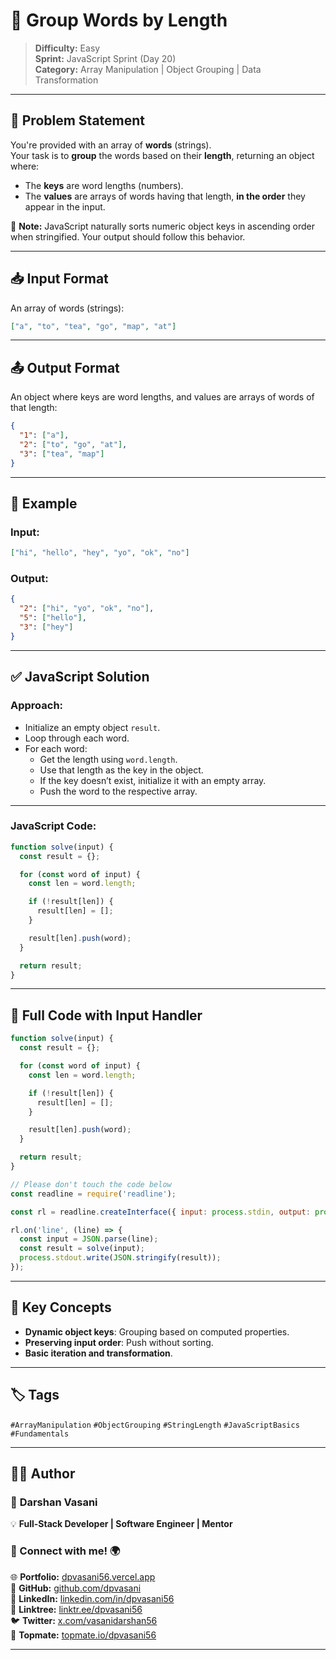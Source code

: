 # 🧮 Group Words by Length

> **Difficulty:** Easy  
> **Sprint:** JavaScript Sprint (Day 20)  
> **Category:** Array Manipulation | Object Grouping | Data Transformation

---

## 🧩 Problem Statement

You're provided with an array of **words** (strings).  
Your task is to **group** the words based on their **length**, returning an object where:

- The **keys** are word lengths (numbers).
- The **values** are arrays of words having that length, **in the order** they appear in the input.

📝 **Note:** JavaScript naturally sorts numeric object keys in ascending order when stringified. Your output should follow this behavior.

---

## 📥 Input Format

An array of words (strings):

```json
["a", "to", "tea", "go", "map", "at"]
```

---

## 📤 Output Format

An object where keys are word lengths, and values are arrays of words of that length:

```json
{
  "1": ["a"],
  "2": ["to", "go", "at"],
  "3": ["tea", "map"]
}
```

---

## 🧪 Example

### Input:

```json
["hi", "hello", "hey", "yo", "ok", "no"]
```

### Output:

```json
{
  "2": ["hi", "yo", "ok", "no"],
  "5": ["hello"],
  "3": ["hey"]
}
```

---

## ✅ JavaScript Solution

### Approach:

- Initialize an empty object `result`.
- Loop through each word.
- For each word:
  - Get the length using `word.length`.
  - Use that length as the key in the object.
  - If the key doesn’t exist, initialize it with an empty array.
  - Push the word to the respective array.

---

### JavaScript Code:

```js
function solve(input) {
  const result = {};

  for (const word of input) {
    const len = word.length;

    if (!result[len]) {
      result[len] = [];
    }

    result[len].push(word);
  }

  return result;
}
```

---

## 🧾 Full Code with Input Handler

```js
function solve(input) {
  const result = {};

  for (const word of input) {
    const len = word.length;

    if (!result[len]) {
      result[len] = [];
    }

    result[len].push(word);
  }

  return result;
}

// Please don't touch the code below
const readline = require('readline');

const rl = readline.createInterface({ input: process.stdin, output: process.stdout });

rl.on('line', (line) => {
  const input = JSON.parse(line);
  const result = solve(input);
  process.stdout.write(JSON.stringify(result));
});
```

---

## 🧠 Key Concepts

- **Dynamic object keys**: Grouping based on computed properties.
- **Preserving input order**: Push without sorting.
- **Basic iteration and transformation**.

---

## 🏷️ Tags

`#ArrayManipulation` `#ObjectGrouping` `#StringLength` `#JavaScriptBasics` `#Fundamentals`

---

## 👨‍💻 Author

### 🚀 **Darshan Vasani**  
💡 **Full-Stack Developer | Software Engineer | Mentor**

### 🔗 Connect with me! 🌍  
🌐 **Portfolio:** [dpvasani56.vercel.app](https://dpvasani56.vercel.app/)  
🐙 **GitHub:** [github.com/dpvasani](https://github.com/dpvasani)  
💼 **LinkedIn:** [linkedin.com/in/dpvasani56](https://linkedin.com/in/dpvasani56/)  
🌳 **Linktree:** [linktr.ee/dpvasani56](https://linktr.ee/dpvasani56)  
🐦 **Twitter:** [x.com/vasanidarshan56](https://x.com/vasanidarshan56)  
📢 **Topmate:** [topmate.io/dpvasani56](https://topmate.io/dpvasani56)

---
